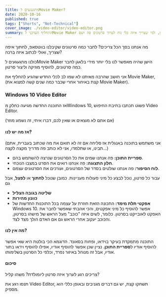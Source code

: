 ```yaml
---
title: מתגעגעים לMovie Maker?
date: 2020-10-16
published: true
tags: ["Shorts", "Not-Technical"]
cover_image: ./video-editor/video-editor.png
summary: התחליף העדכני לMovie Maker הישן, למי שצריך איזה כלי נוח לערוך סרטונים פה ושם
---
```


מה אנחנו בסך הכל צריכים? לחבר כמה סרטונים שקיבלנו בווטסאפ, לחתוך איפה שצריך, ואולי לכתוב איזה ברכה?

כולנו מתגעגעים לMovie Maker הישן שהיה מאפשר לנו בלי יותר מידי בלאגן לחבר כמה סרטונים, להוסיף מוזיקה וליצור סרטון.

אני חושב שהרבה מאיתנו לא שמו לב לכלי החדש שהגיע להחליף את Movie Maker, (קצת באיחור אחרי שכבר כמה שנים קשה למצוא את Movie Maker).

### Windows 10 Video Editor

אז התוכנה החדשה מגיעה כחלק מWindows 10, פשוט תכתבו בתיבת החיפוש Video Editor.

(אם אתם לא מוצאים או שאין לכם, דברו איתי, זה נשמע מוזר)

#### אז מה יש לנו?

(אני משתמש בתוכנה באנגלית אז סליחה אם זה לא תואם את מה שכתוב בעברית, אתם תבינו, או שתלמדו, אני לא כותב פה מדריך מקצה לקצה...)

- **ספריית התוכן:** פה אנחנו שמים את כל הסרטונים שנרצה להשתמש בהם.
- **חלון התצוגה:** פה אנחנו רואים את הסרט במצבו הנוכחי.
- **לוח הסיפור:** פה אנחנו שולטים בסדר של הסרטונים, ועורכים את הסרטונים עצמם.

עבור כל סרטון, נוכל לבצע כל מיני פעולות מעניינות. כמובן שנוכל **לחתוך** או **לפצל**, אבל גם

- **שליטה בגובה הצליל**
- **כוונון מהירות**
- **אפקטי תלת מימד:** התכונה הזאת חוזרת על עצמה בכל התוכנות החדשות של Windows 10. אפשר להוסיף כל מיני אפקטים, והכי אהבתי שאפשר לחבר את האפקט לאובייקט בסרטון. כלומר, לשים איזה "כוכב" מעל הראש של מישהו בסרטון, והכוכב יעקוב אחרי הראש גם אם האדם הולך מצד לצד.

#### מה אין לנו?

התוכנה מתמקדת בעיקר בוידאו, ופחות בסאונד. הדוגמא הכי בולטת היא שאי אפשר להוסיף אודיו ל**ספריית התוכן**. נציין שכן אפשר להוסיף אודיו, אפילו להוסיף וידאו בתור אודיו, אבל זה מנוהל באיזור נפרד, וכלפי כל הסרטון בשלימותו.

#### סיכום

צריכים רגע לערוך איזה סרטון ליומולדת? משהו קליל?

תנסו רגע את Video Editor, תשחקו קצת, יש גם דברים מגניבים ובאופן כללי הוא מספיק.

